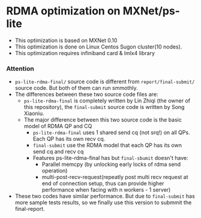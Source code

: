 # RDMA optimization on MXNet/ps-lite

* This optimization is based on MXNet 0.10
* This optimization is done on Linux Centos Sugon cluster(10 nodes).
* This optimization requires infiniband card & lmlx4 library

### Attention
* `ps-lite-rdma-final/` source code is different from `report/final-submit/` source code. But both of them can run smmothly.  
* The differences between these two source code files are:
  * `ps-lite-rdma-final` is completely written by Lin Zhiqi (the owner of this repository), the `final-submit` source code is written by Song Xiaoniu.
  * The major difference between this two source code is the basic model of RDMA QP and CQ
    * `ps-lite-rdma-final` uses 1 shared send cq (not srq!) on all QPs. Each QP has its own recv cq.
    * `final-submit` use the RDMA model that each QP has its own send cq and recv cq
    * Features ps-lite-rdma-final has but `final-sbumit` doesn't have:
      * Parallel memcpy (by unlocking early locks of rdma send operation)
      * multi-post-recv-request(repeatly post multi recv request at end of connection setup, thus can provide higher performance when facing with n workers - 1 server)
* These two codes have similar performance. But due to `final-submit` has more sample tests results, so we finally use this version to submmit the final-report. 
